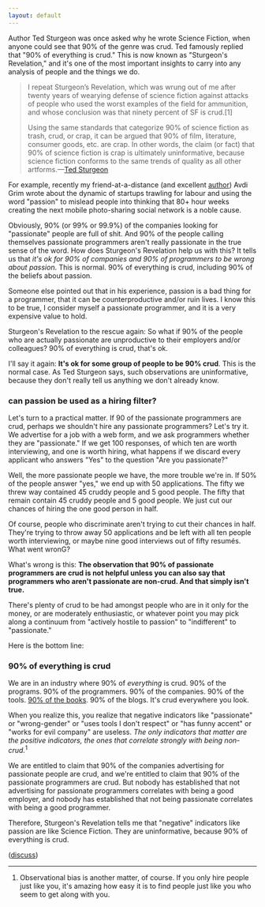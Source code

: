 ```yaml
---
layout: default
---
```


Author Ted Sturgeon was once asked why he wrote Science Fiction, when anyone could see that 90% of the genre was crud. Ted famously replied that "90% of everything is crud." This is now known as "Sturgeon's Revelation," and it's one of the most important insights to carry into any analysis of people and the things we do.

> I repeat Sturgeon’s Revelation, which was wrung out of me after twenty years of wearying defense of science fiction against attacks of people who used the worst examples of the field for ammunition, and whose conclusion was that ninety percent of SF is crud.[1]
>
> Using the same standards that categorize 90% of science fiction as trash, crud, or crap, it can be argued that 90% of film, literature, consumer goods, etc. are crap. In other words, the claim (or fact) that 90% of science fiction is crap is ultimately uninformative, because science fiction conforms to the same trends of quality as all other artforms.—[Ted Sturgeon](https://en.wikipedia.org/wiki/Sturgeon's_Law)

For example, recently my friend-at-a-distance (and excellent [author](https://shiprise.dpdcart.com)) Avdi Grim wrote about the dynamic of startups trawling for labour and using the word "passion" to mislead people into thinking that 80+ hour weeks creating the next mobile photo-sharing social network is a noble cause.

Obviously, 90% (or 99% or 99.9%) of the companies looking for "passionate" people are full of shit. And 90% of the people calling themselves passionate programmers aren't really passionate in the true sense of the word. How does Sturgeon's Revelation help us with this? It tells us that *it's ok for 90% of companies and 90% of programmers to be wrong about passion*. This is normal. 90% of everything is crud, including 90% of the beliefs about passion.

Someone else pointed out that in his experience, passion is a bad thing for a programmer, that it can be counterproductive and/or ruin lives. I know this to be true, I consider myself a passionate programmer, and it is a very expensive value to hold.

Sturgeon's Revelation to the rescue again: So what if 90% of the people who are actually passionate are unproductive to their employers and/or colleagues? 90% of everything is crud, that's ok.

I'll say it again: **It's ok for some group of people to be 90% crud**. This is the normal case. As Ted Sturgeon says, such observations are uninformative, because they don't really tell us anything we don't already know.

### can passion be used as a hiring filter?

Let's turn to a practical matter. If 90 of the passionate programmers are crud, perhaps we shouldn't hire any passionate programmers? Let's try it. We advertise for a job with a web form, and we ask programmers whether they are "passionate." If we get 100 responses, of which ten are worth interviewing, and one is worth hiring, what happens if we discard every applicant who answers "Yes" to the question "Are you passionate?"

Well, the more passionate people we have, the more trouble we're in. If 50% of the people answer "yes," we end up with 50 applications. The fifty we threw way contained 45 cruddy people and 5 good people. The fifty that remain contain 45 cruddy people and 5 good people. We just cut our chances of hiring the one good person in half.

Of course, people who discriminate aren't trying to cut their chances in half. They're trying to throw away 50 applications and be left with all ten people worth interviewing, or maybe nine good interviews out of fifty resumés. What went wronG?

What's wrong is this: **The observation that 90% of passionate programmers are crud is not helpful unless you can also say that programmers who aren't passionate are non-crud. And that simply isn't true.**

There's plenty of crud to be had amongst people who are in it only for the money, or are moderately enthusiastic, or whatever point you may pick along a continuum from "actively hostile to passion" to "indifferent" to "passionate."

Here is the bottom line:

### 90% of everything is crud

We are in an industry where 90% of *everything* is crud. 90% of the programs. 90% of the programmers. 90% of the companies. 90% of the tools. [90% of the books](https://leanpub.com/u/raganwald). 90% of the blogs. It's crud everywhere you look.

When you realize this, you realize that negative indicators like "passionate" or "wrong-gender" or "uses tools I don't respect" or "has funny accent" or "works for evil company" are useless. *The only indicators that matter are the positive indicators, the ones that correlate strongly with being non-crud.*<sup>1</sup>

We are entitled to claim that 90% of the companies advertising for passionate people are crud, and we're entitled to claim that 90% of the passionate programmers are crud. But nobody has established that not advertising for passionate programmers correlates with being a good employer, and nobody has established that not being passionate correlates with being a good programmer.

Therefore, Sturgeon's Revelation tells me that "negative" indicators like passion are like Science Fiction. They are uninformative, because 90% of everything is crud.

([discuss](https://news.ycombinator.com/item?id=7171459))

---

1. Observational bias is another matter, of course. If you only hire people just like you, it's amazing how easy it is to find people just like you who seem to get along with you.